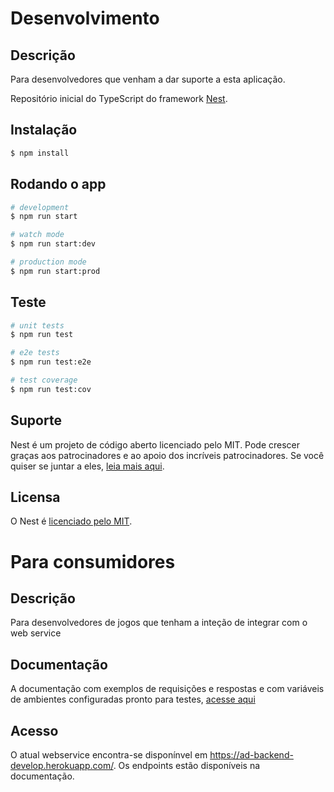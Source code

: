 # Desenvolvimento

## Descrição
Para desenvolvedores que venham a dar suporte a esta aplicação.

Repositório inicial do TypeScript do framework [Nest](https://github.com/nestjs/nest).

## Instalação

```bash
$ npm install
```

## Rodando o app

```bash
# development
$ npm run start

# watch mode
$ npm run start:dev

# production mode
$ npm run start:prod
```

## Teste

```bash
# unit tests
$ npm run test

# e2e tests
$ npm run test:e2e

# test coverage
$ npm run test:cov
```

## Suporte

Nest é um projeto de código aberto licenciado pelo MIT. Pode crescer graças aos patrocinadores e ao apoio dos incríveis patrocinadores. Se você quiser se juntar a eles, [leia mais aqui](https://docs.nestjs.com/support).


## Licensa

O Nest é [licenciado pelo MIT](LICENSE).

# Para consumidores

## Descrição
Para desenvolvedores de jogos que tenham a inteção de integrar com o web service

## Documentação
A documentação com exemplos de requisições e respostas e com variáveis de ambientes configuradas pronto para testes, [acesse aqui](https://documenter.getpostman.com/view/17571991/UVJcmx2B)

## Acesso
O atual webservice encontra-se disponínvel em https://ad-backend-develop.herokuapp.com/.
Os endpoints estão disponíveis na documentação.
